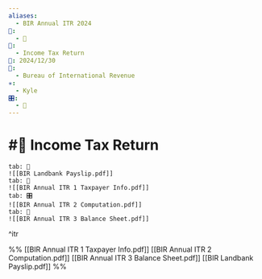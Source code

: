 ```yaml
---
aliases:
  - BIR Annual ITR 2024
📁:
  - 💱
💱:
  - Income Tax Return
📅: 2024/12/30
👤:
  - Bureau of International Revenue
✳️:
  - Kyle
🎛️:
  - 👤
---
```

# #💱 Income Tax Return

```tabs
tab: 💱
![[BIR Landbank Payslip.pdf]]
tab: 👤
![[BIR Annual ITR 1 Taxpayer Info.pdf]]
tab: 🎛️
![[BIR Annual ITR 2 Computation.pdf]]
tab: 📝
![[BIR Annual ITR 3 Balance Sheet.pdf]]
```

^itr

%%
[[BIR Annual ITR 1 Taxpayer Info.pdf]]
[[BIR Annual ITR 2 Computation.pdf]]
[[BIR Annual ITR 3 Balance Sheet.pdf]]
[[BIR Landbank Payslip.pdf]]
%%